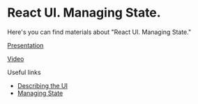 # React UI. Managing State.

Here's you can find materials about "React UI. Managing State."

[Presentation](https://docs.google.com/presentation/d/1mOKxWKugiQyuBxykoahGwMH1vKHfVVxI5F5GqSz0vOs/edit?usp=sharing)

[Video](https://drive.google.com/file/d/1RRehpAmv5J1RbY--WePMSOR0yEbpN5Q7/view?usp=sharing)

Useful links

- [Describing the UI](https://react.dev/learn/adding-interactivity)
- [Managing State](https://react.dev/learn/choosing-the-state-structure)
